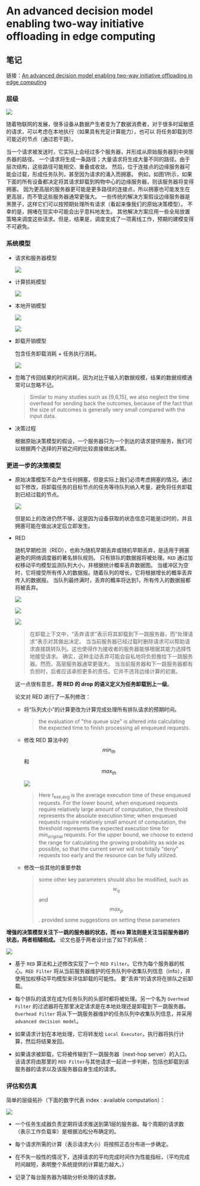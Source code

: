 # An advanced decision model enabling two-way initiative offloading in edge computing

## 笔记

链接：[An advanced decision model enabling two-way initiative offloading in edge computing](https://www.sciencedirect.com/science/article/pii/S0167739X17329527?via%3Dihub)

### 层级
   
![](imgs/hierarchy.png)

随着物联网的发展，很多设备从数据产生者变为了数据消费者，对于很多时延敏感的请求，可以考虑在本地执行（如果具有充足计算能力），也可以
将任务卸载到尽可能近的节点（通过若干跳）。

当一个请求被发送时，它实际上会经过多个服务器，并形成从原始服务器到中央服务器的路径。
一个请求将生成一条路径；大量请求将生成大量不同的路径。由于层次结构，这些路径可能相交、重叠或收敛。
然后，位于连接点的边缘服务器可能会过载，形成任务队列，甚至因为请求的涌入而拥塞。
例如，如图1所示，如果下面的所有设备都决定将其请求卸载到购物中心的边缘服务器，则该服务器将变得拥塞。
因为更高层的服务器更可能是更多路径的连接点，所以拥塞也可能发生在更高层，而不管这些服务器通常更强大。
一些传统的解决方案假设边缘服务器是黑匣子，这样它们可以按预期处理所有请求（看起来像我们的原始决策模型）。
不幸的是，拥堵在现实中可能会出乎意料地发生。
其他解决方案应用一些全局放置策略来调度这些请求。但是，结果是，调度变成了一项离线工作，预期的建模变得不可避免。
    
### 系统模型

+ 请求和服务器模型

    ![](imgs/request_and_server_model.png)

+ 计算损耗模型
    
    ![](imgs/communicate_model_1.png)

+ 本地开销模型

    ![](imgs/local_overhead_1.png)
    
    ![](imgs/local_overhead_2.png)

+ 卸载开销模型

    包含任务卸载消耗 + 任务执行消耗。
    
    ![](imgs/offload_overhead.png)
 
+ 忽略了传回结果的时间消耗，因为对比于输入的数据规模，结果的数据规模通常可以忽略不记。
    
     > Similar to many studies such as [9,6,15], we also neglect the
      time overhead for sending back the outcomes, because of the fact
      that the size of outcomes is generally very small compared with
      the input data.

+ 决策过程

    根据原始决策模型的假设，一个服务器只为一个到达的请求提供服务，我们可以根据两个选择的开销之间的比较直接做出决策。
       
### 更进一步的决策模型

+ 原始决策模型不会产生任何拥塞，但是实际上我们必须考虑拥塞的情况。通过如下修改，将卸载任务的目标节点的任务等待队列纳入考量，避免将任务卸载到已经过载的节点。

    ![](imgs/congestion_1.png)

    但是如上的改进仍然不够，这是因为设备获取的状态信息可能是过时的，并且拥塞可能在做出决定后立即发生。

+ RED
    
    随机早期检测（RED），也称为随机早期丢弃或随机早期丢弃，是适用于拥塞避免的网络调度器的著名排队规则。
    只有排队的数据报将被处理。`RED` 通过加权移动平均模型监测队列大小，并根据统计概率丢弃数据图。
    当缓冲区为空时，它将接受所有传入的数据报。随着队列的增长，它将根据增长的概率丢弃传入的数据报。
    当队列最终满时，丢弃的概率将达到1，所有传入的数据报都将被丢弃。
    
    ![](imgs/RED.png)
    
    ![](imgs/RED2.png)
    
    ![](imgs/RED3.png)
        
    > 在卸载上下文中，“丢弃请求”表示将其卸载到下一跳服务器，而“处理请求”表示对其做出决定。
    当当前服务器已经过载时删除请求可以帮助请求直接跳转队列。这也使得作为接收者的服务器能够根据其能力选择性地接受请求。
    确实，这种主动丢弃可能会自私地将负担推给下一跳服务器。然而，高层服务器通常更强大。
    当当前服务器和下一跳服务器都有负担时，后者应该承担更多的责任。它并不违背边缘计算的初衷。
    
    这一点很有意思，**将 RED 的 drop 的语义定义为任务卸载到上一级**。
    
    论文对 RED 进行了一系列修改：
    
    + 将“队列大小”的计算更改为计算完成处理所有排队请求的预期时间。
        
      > the evaluation of "the queue size" is altered into calculating the expected time to finish processing all enqueued requests.
 
    + 修改 RED 算法中的 $$min_{th}$$ 和 $$max_{th}$$
        
        ![](imgs/threshold.png)
        
        > Here $t_{\text {exe,avg }}$ is the average execution time of these enqueued requests. For the lower bound, when enqueued requests require
                                      relatively large amount of computation, the threshold represents
                                      the absolute execution time; when enqueued requests require
                                      relatively small amount of computation, the threshold represents
                                      the expected execution time for $min_{\text {original }}$ requests. For the upper
                                      bound, we choose to extend the range for calculating the growing
                                      probability as wide as possible, so that the current server will not
                                      totally "deny" requests too early and the resource can be fully
                                      utilized.
    
    + 修改一些其他的重要参数
        
        > some other key parameters should also be modified,
          such as $$w_q$$ and $$max_p$$. provided some suggestions on setting
          these parameters
    
    
**增强的决策模型关注下一跳的服务器的状态，而 `RED` 算法则是关注当前服务器的状态，两者相辅相成。** 论文也基于两者设计出了如下的系统：
    
![](imgs/advanced_decision_model.png)

+ 基于 `RED` 算法和上述修改实现了一个 `RED Filter`。它作为每个服务器的核心。`RED Filter` 将从当前服务器维护的任务队列中收集队列信息（info），并使用加权移动平均模型来评估卸载的可能性。
要“丢弃”的请求将在排队之前卸载。

+ 每个排队的请求在成为任务队列的头部时都将被处理。另一个名为 `Overhead Filter` 的过滤器将在那里决定请求是在本地处理还是卸载到下一跳服务器。`Overhead Filter` 
将从下一跳服务器维护的任务队列中收集队列信息，并采用 `advanced decision model`。

+ 如果请求计划在本地处理，它将转发给 `Local Executor`。执行器将执行计算，然后将结果发回。

+ 如果请求被卸载，它将被传输到下一跳服务器（next-hop server）的入口。该请求将由那里的 `RED Filter`与其他请求一起进一步判断，包括也卸载到该服务器的请求以及该服务器自身生成的请求。

### 评估和仿真

简单的层级拓扑（下面的数字代表 index : available computation）：

![](imgs/simple_hierarchy_topo.png)

+ 一个任务生成器负责定期将请求推送到第1层的服务器。每个周期的请求数（表示工作负载率）是根据泊松分布确定的。

+ 每个请求所需的计算（表示请求大小）将按照正态分布进一步确定。

+ 在不失一般性的情况下，选择请求的平均完成时间作为性能指标，（平均完成时间越短，表明整个系统提供的计算能力越大。）

+ 记录了每台服务器为辅助分析处理的请求数。

